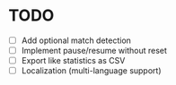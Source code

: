 # TODO

- [ ] Add optional match detection
- [ ] Implement pause/resume without reset
- [ ] Export like statistics as CSV
- [ ] Localization (multi-language support)

